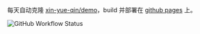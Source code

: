 每天自动克隆 [xin-yue-qin/demo](https://gitee.com/xin-yue-qin/demo)，build 并部署在 [github pages](https://puellaquae.github.io/ByteDanceYouthCamp/) 上。

![GitHub Workflow Status](https://img.shields.io/github/workflow/status/Puellaquae/ByteDanceYouthCamp/CI)
